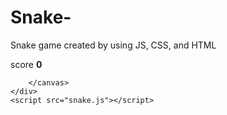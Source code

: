 # Snake-
Snake game created by using JS, CSS, and HTML

<!DOCTYPE html>
<html lang="en">
<head>
    <meta charset="UTF-8">
    <meta name="viewport" content="width=device-width, initial-scale=1.0">
    <title>Snake</title>
</head>
<body>
    <link rel="stylesheet" href="style.css">
    <div class="container">
        <p class="scoreblock">score <b class="score">0</b></p>
        <canvas class="gameCanvas" width="600" height="600">

        </canvas>
    </div>
    <script src="snake.js"></script>
</body>
</html>
